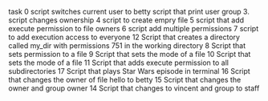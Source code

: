 task 0 script switches current user to betty
script that print user group
3. script changes ownership
4 script to create empry file
5 script that add execute permission to file owners
6 script add multiple permissions 
7 script to add execution access to everyone
12 Script that creates a directory called my_dir with permissions 751 in the working directory
8 Script that sets permission to a file
9 Script that sets the mode of a file
10 Script that sets the mode of a file
11 Script that adds execute permission to all subdirectories
17 Script that plays Star Wars episode in terminal
16 Script that changes the owner of file hello to betty
15 Script that changes the owner and group owner
14 Script that changes to vincent and group to staff
